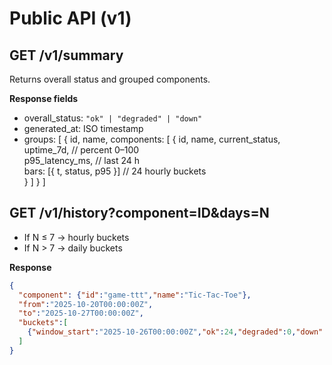 # Public API (v1)

## GET /v1/summary
Returns overall status and grouped components.

**Response fields**
- overall_status: `"ok" | "degraded" | "down"`  
- generated_at: ISO timestamp  
- groups: [
  {
    id, name,
    components: [
      {
        id, name,
        current_status,
        uptime_7d,     // percent 0–100  
        p95_latency_ms, // last 24 h  
        bars: [{ t, status, p95 }] // 24 hourly buckets  
      }
    ]
  }
]

## GET /v1/history?component=ID&days=N
- If N ≤ 7 → hourly buckets  
- If N > 7 → daily buckets

**Response**
```json
{
  "component": {"id":"game-ttt","name":"Tic-Tac-Toe"},
  "from":"2025-10-20T00:00:00Z",
  "to":"2025-10-27T00:00:00Z",
  "buckets":[
    {"window_start":"2025-10-26T00:00:00Z","ok":24,"degraded":0,"down":0,"p95_latency_ms":600,"sample_count":24}
  ]
}
